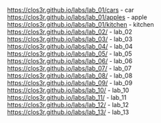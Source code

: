 https://clos3r.github.io/labs/lab_01/cars - car
https://clos3r.github.io/labs/lab_01/apples - apple
https://clos3r.github.io/labs/lab_01/kitchen - kitchen
https://clos3r.github.io/labs/lab_02/ - lab_02
https://clos3r.github.io/labs/lab_03/ - lab_03
https://clos3r.github.io/labs/lab_04/ - lab_04
https://clos3r.github.io/labs/lab_05/ - lab_05
https://clos3r.github.io/labs/lab_06/ - lab_06
https://clos3r.github.io/labs/lab_07/ - lab_07
https://clos3r.github.io/labs/lab_08/ - lab_08
https://clos3r.github.io/labs/lab_09/ - lab_09
https://clos3r.github.io/labs/lab_10/ - lab_10
https://clos3r.github.io/labs/lab_11/ - lab_11
https://clos3r.github.io/labs/lab_12/ - lab_12
https://clos3r.github.io/labs/lab_13/ - lab_13
